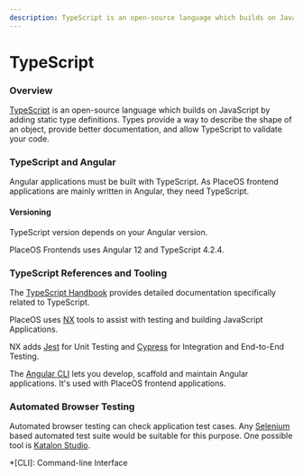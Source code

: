 ```yaml
---
description: TypeScript is an open-source language which builds on JavaScript
---
```


# TypeScript

### Overview

[TypeScript](https://www.typescriptlang.org/) is an open-source language which builds on JavaScript by adding static type definitions. Types provide a way to describe the shape of an object, provide better documentation, and allow TypeScript to validate your code.

### TypeScript and Angular

Angular applications must be built with TypeScript. As PlaceOS frontend applications are mainly written in Angular, they need TypeScript.

#### Versioning

TypeScript version depends on your Angular version.

PlaceOS Frontends uses Angular 12 and TypeScript 4.2.4.

### TypeScript References and Tooling

The [TypeScript Handbook](https://www.typescriptlang.org/docs/handbook) provides detailed documentation specifically related to TypeScript.

PlaceOS uses [NX](https://nx.dev/) tools to assist with testing and building JavaScript Applications.

NX adds [Jest](https://jestjs.io/) for Unit Testing and [Cypress](https://www.cypress.io/) for Integration and End-to-End Testing.

The [Angular CLI](https://angular.io/cli) lets you develop, scaffold and maintain Angular applications. It's used with PlaceOS frontend applications.

### Automated Browser Testing

Automated browser testing can check application test cases. Any [Selenium](https://www.selenium.dev/) based automated test suite would be suitable for this purpose. One possible tool is [Katalon Studio](https://www.katalon.com/).

\*\[CLI]: Command-line Interface

